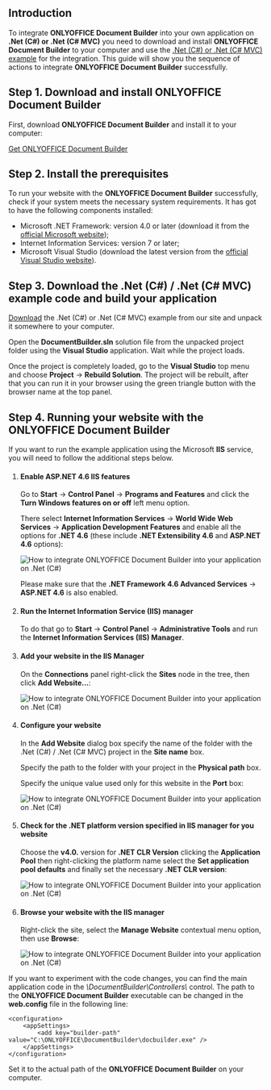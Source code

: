 ## Introduction

To integrate **ONLYOFFICE Document Builder** into your own application on **.Net (C#) or .Net (C# MVC)** you need to download and install **ONLYOFFICE Document Builder** to your computer and use the [.Net (C#) or .Net (C# MVC) example](/docbuilder/integratingdocumentbuilder) for the integration. This guide will show you the sequence of actions to integrate **ONLYOFFICE Document Builder** successfully.

## Step 1. Download and install ONLYOFFICE Document Builder

First, download **ONLYOFFICE Document Builder** and install it to your computer:

[Get ONLYOFFICE Document Builder](https://www.onlyoffice.com/download-builder.aspx?from=api)

## Step 2. Install the prerequisites

To run your website with the **ONLYOFFICE Document Builder** successfully, check if your system meets the necessary system requirements. It has got to have the following components installed:

* Microsoft .NET Framework: version 4.0 or later (download it from the [official Microsoft website](https://www.microsoft.com/en-US/download/details.aspx?id=30653));
* Internet Information Services: version 7 or later;
* Microsoft Visual Studio (download the latest version from the [official Visual Studio website](https://www.visualstudio.com/downloads/download-visual-studio-vs)).

## Step 3. Download the .Net (C#) / .Net (C# MVC) example code and build your application

[Download](/docbuilder/integratingdocumentbuilder) the .Net (C#) or .Net (C# MVC) example from our site and unpack it somewhere to your computer.

Open the **DocumentBuilder.sln** solution file from the unpacked project folder using the **Visual Studio** application. Wait while the project loads.

Once the project is completely loaded, go to the **Visual Studio** top menu and choose **Project** -> **Rebuild Solution**. The project will be rebuilt, after that you can run it in your browser using the green triangle button with the browser name at the top panel.

## Step 4. Running your website with the ONLYOFFICE Document Builder

If you want to run the example application using the Microsoft **IIS** service, you will need to follow the additional steps below.

1. #### Enable ASP.NET 4.6 IIS features

   Go to **Start** -> **Control Panel** -> **Programs and Features** and click the **Turn Windows features on or off** left menu option.

   There select **Internet Information Services** -> **World Wide Web Services** -> **Application Development Features** and enable all the options for **.NET 4.6** (these include **.NET Extensibility 4.6** and **ASP.NET 4.6** options):

   ![How to integrate ONLYOFFICE Document Builder into your application on .Net (C#)](/docbuilder/csharp/net46.png)

   Please make sure that the **.NET Framework 4.6 Advanced Services** -> **ASP.NET 4.6** is also enabled.

2. #### Run the Internet Information Service (IIS) manager

   To do that go to **Start** -> **Control Panel** -> **Administrative Tools** and run the **Internet Information Services (IIS) Manager**.

3. #### Add your website in the IIS Manager

   On the **Connections** panel right-click the **Sites** node in the tree, then click **Add Website...**:

   ![How to integrate ONLYOFFICE Document Builder into your application on .Net (C#)](/docbuilder/csharp/add.png)

4. #### Configure your website

   In the **Add Website** dialog box specify the name of the folder with the .Net (C#) / .Net (C# MVC) project in the **Site name** box.

   Specify the path to the folder with your project in the **Physical path** box.

   Specify the unique value used only for this website in the **Port** box:

   ![How to integrate ONLYOFFICE Document Builder into your application on .Net (C#)](/docbuilder/csharp/sitename.png)

5. #### Check for the .NET platform version specified in IIS manager for you website

   Choose the **v4.0.** version for **.NET CLR Version** clicking the **Application Pool** then right-clicking the platform name select the **Set application pool defaults** and finally set the necessary **.NET CLR version**:

   ![How to integrate ONLYOFFICE Document Builder into your application on .Net (C#)](/docbuilder/csharp/platform.png)

6. #### Browse your website with the IIS manager

   Right-click the site, select the **Manage Website** contextual menu option, then use **Browse**:

   ![How to integrate ONLYOFFICE Document Builder into your application on .Net (C#)](/docbuilder/csharp/browse.png)

If you want to experiment with the code changes, you can find the main application code in the *\DocumentBuilder\Controllers\\* control. The path to the **ONLYOFFICE Document Builder** executable can be changed in the **web.config** file in the following line:

```
<configuration>
    <appSettings>
        <add key="builder-path" value="C:\ONLYOFFICE\DocumentBuilder\docbuilder.exe" />
    </appSettings>
</configuration>
```

Set it to the actual path of the **ONLYOFFICE Document Builder** on your computer.
